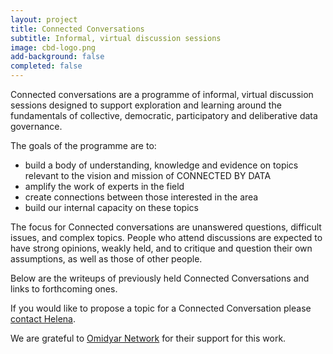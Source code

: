 ```yaml
---
layout: project
title: Connected Conversations
subtitle: Informal, virtual discussion sessions
image: cbd-logo.png
add-background: false
completed: false
---
```


Connected conversations are a programme of informal, virtual discussion sessions designed to support exploration and learning around the fundamentals of collective, democratic, participatory and deliberative data governance.

<!--more-->

The goals of the programme are to:
* build a body of understanding, knowledge and evidence on topics relevant to the vision and mission of CONNECTED BY DATA
* amplify the work of experts in the field
* create connections between those interested in the area
* build our internal capacity on these topics

The focus for Connected conversations are unanswered questions, difficult issues, and complex topics. People who attend discussions are expected to have strong opinions, weakly held, and to critique and question their own assumptions, as well as those of other people.

Below are the writeups of previously held Connected Conversations and links to forthcoming ones.

If you would like to propose a topic for a Connected Conversation please [contact Helena](mailto:helena@connectedbydata.org).

We are grateful to [Omidyar Network](https://omidyar.com/) for their support for this work. 